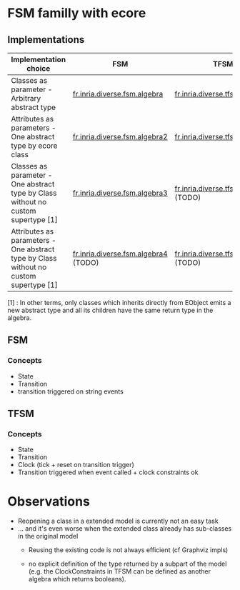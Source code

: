 # FSM familly with ecore

## Implementations

| Implementation choice                    | FSM                                      | TFSM                                     |
| ---------------------------------------- | ---------------------------------------- | ---------------------------------------- |
| Classes as parameter - Arbitrary abstract type | [fr.inria.diverse.fsm.algebra](fr.inria.diverse.fsm.algebra) | [fr.inria.diverse.tfsm.algebra](fr.inria.diverse.tfsm.algebra) |
| Attributes as parameters - One abstract type by ecore class | [fr.inria.diverse.fsm.algebra2](fr.inria.diverse.fsm.algebra2) | [fr.inria.diverse.tfsm.algebra2](fr.inria.diverse.tfsm.algebra2) |
| Classes as parameter - One abstract type by Class without no custom supertype [1] | [fr.inria.diverse.fsm.algebra3](fr.inria.diverse.fsm.algebra3) | [fr.inria.diverse.tfsm.algebra3](fr.inria.diverse.tfsm.algebra3) (TODO) |
| Attributes as parameters - One abstract type by Class without no custom supertype [1] | [fr.inria.diverse.fsm.algebra4](fr.inria.diverse.fsm.algebra4) (TODO) | [fr.inria.diverse.tfsm.algebra4](fr.inria.diverse.tfsm.algebra4) (TODO) |

[1] : In other terms, only classes which inherits directly from EObject emits a new abstract type and all its children have the same return type in the algebra.

## FSM

### Concepts

- State
- Transition
- transition triggered on string events

## TFSM

### Concepts

- State
- Transition
- Clock (tick + reset on transition trigger)
- Transition triggered when event called + clock constraints ok

# Observations
*   Reopening a class in a extended model is currently not an easy task
*   ... and it's even worse when the extended class already has sub-classes in the original model
    * Reusing the existing code is not always efficient (cf Graphviz impls)
    * no explicit definition of the type returned by a subpart of the model (e.g. the ClockConstraints in TFSM can be defined as another algebra which returns booleans).

      ​
